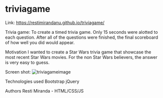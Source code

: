 # triviagame
Link: https://restimirandanu.github.io/triviagame/

Trivia game:
To create a timed trivia game. Only 15 seconds were alotted to each question. After all of the questions were finished, the final scoreboard of how well you did would appear.

Motivation
I wanted to create a Star Wars trivia game that showcase the most recent Star Wars movies. For the non Star Wars believers, the answer is very easy to guess.

Screen shot: 
![triviagameimage](https://user-images.githubusercontent.com/43328718/49694227-1c8eb180-fb4c-11e8-9ca2-c4164f8a3d2c.PNG)

Technologies used
Bootstrap
jQuery

Authors
Resti Miranda - HTML/CSS/JS 
